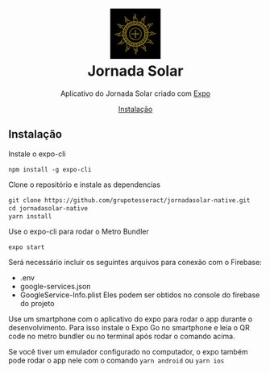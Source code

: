 <h1 align="center">
  <img src="assets/icon.png" height="100" /><br>
  Jornada Solar
</h1>

<p align="center">
  Aplicativo do Jornada Solar criado com <a href="https://docs.expo.dev/" target="_blank" rel="nofollow noopener">Expo</a>
</p>

<p align="center">
  <a href="#instalação">Instalação</a>
</p>

## Instalação

Instale o expo-cli

```shell
npm install -g expo-cli
```

Clone o repositório e instale as dependencias

```shell
git clone https://github.com/grupotesseract/jornadasolar-native.git
cd jornadasolar-native
yarn install
```

Use o expo-cli para rodar o Metro Bundler

```shell
expo start
```

Será necessário incluir os seguintes arquivos para conexão com o Firebase:

- .env
- google-services.json
- GoogleService-Info.plist
  Eles podem ser obtidos no console do firebase do projeto

Use um smartphone com o aplicativo do expo para rodar o app durante o desenvolvimento. Para isso instale o Expo Go no smartphone e leia o QR code no metro bundler ou no terminal após rodar o comando acima.

Se você tiver um emulador configurado no computador, o expo também pode rodar o app nele com o comando `yarn android` ou `yarn ios`
